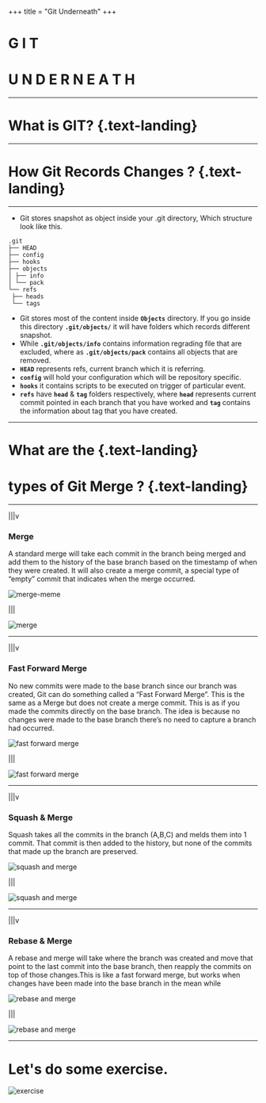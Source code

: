 +++
title = "Git Underneath"
+++
<!--: .wrap .size-80 ..alignright bgimage=images/welcome.gif -->

# **G I T**
# **U N D E R N E A T H**
---

<!--: .wrap .improwisedlogo .aligncenter  bgimage=https://www.improwised.com/img/logo.png bgpos=right-bottom -->

# What is GIT? {.text-landing}

---


<!--: .wrap .aligncenter bgimage=https://www.improwised.com/img/logo.png bgpos=right-bottom -->

# How Git Records Changes ? {.text-landing}

---


<!--: .wrap bgimage=https://www.improwised.com/img/logo.png bgpos=right-bottom -->

- Git stores snapshot as object inside your .git directory, Which structure look like this.

```
.git
├── HEAD
├── config
├── hooks
├── objects
│ ├── info
│ └── pack
└── refs
 ├── heads
 └── tags
```
- Git stores most of the content inside **`Objects`** directory. If you go inside this directory **`.git/objects/`** it will have folders which records different snapshot.
- While **`.git/objects/info`** contains information regrading file that are excluded, where as **`.git/objects/pack`** contains all objects that are removed.
- **`HEAD`** represents refs, current branch which it is referring.
- **`config`** will hold your configuration which will be repository specific.
- **`hooks`** it contains scripts to be executed on trigger of particular event.
- **`refs`** have **`head`** & **`tag`** folders respectively, where **`head`** represents current commit pointed in each branch that you have worked and **`tag`** contains the information about tag that you have created.
---

<!--: .wrap .aligncenter bgimage=https://www.improwised.com/img/logo.png bgpos=right-bottom -->

# What are the  {.text-landing}
# types of Git **Merge** ? {.text-landing}

---

<!-- : .wrap -->

|||v

### **Merge**

A standard merge will take each commit in the branch being merged and add them to the history of the base branch based on the timestamp of when they were created. It will also create a merge commit, a special type of “empty” commit that indicates when the merge occurred.


![merge-meme](images/git-merge-git.gif "merge-meme")

|||


![merge](images/git-merge.png "merge")

---

<!-- : .wrap bgimage=https://www.improwised.com/img/logo.png bgpos=right-bottom -->

|||v

### **Fast Forward Merge**

No new commits were made to the base branch since our branch was created, Git can do something called a “Fast Forward Merge”. This is the same as a Merge but does not create a merge commit. This is as if you made the commits directly on the base branch. The idea is because no changes were made to the base branch there’s no need to capture a branch had occurred.


![fast forward merge](images/fast-forward.gif "fast forward merge")

|||

![fast forward merge](images/git-fast-forward.png "fast forward merge")


---

<!-- : .wrap bgimage=https://www.improwised.com/img/logo.png bgpos=right-bottom -->

|||v

### **Squash & Merge**

Squash takes all the commits in the branch (A,B,C) and melds them into 1 commit. That commit is then added to the history, but none of the commits that made up the branch are preserved.


![squash and merge](images/git-squash.gif "squash and merge")

|||

![squash and merge](images/git-squash.png "squash and merge")


---

<!-- : .wrap bgimage=https://www.improwised.com/img/logo.png bgpos=right-bottom -->

|||v

### **Rebase & Merge**

A rebase and merge will take where the branch was created and move that point to the last commit into the base branch, then reapply the commits on top of those changes.This is like a fast forward merge, but works when changes have been made into the base branch in the mean while


![rebase and merge](images/git-rebase.gif "rebase and merge")

|||

![rebase and merge](images/git-rebase.png "rebase and merge")


---

<!--: .wrap .aligncenter bgimage=https://www.improwised.com/img/logo.png bgpos=right-bottom -->

# Let's do some exercise.
![exercise](images/excercise.gif "exercise")


